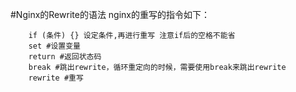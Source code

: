 #Nginx的Rewrite的语法
nginx的重写的指令如下：
```
    if (条件) {} 设定条件,再进行重写 注意if后的空格不能省
    set #设置变量
    return #返回状态码
    break #跳出rewrite，循环重定向的时候，需要使用break来跳出rewrite
    rewrite #重写
```

